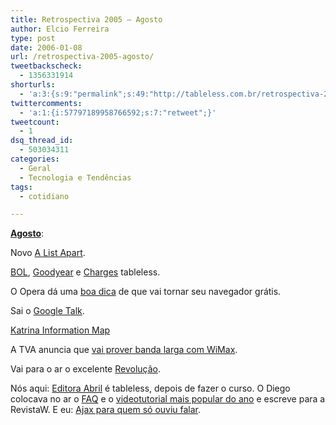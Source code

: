 ```yaml
---
title: Retrospectiva 2005 – Agosto
author: Elcio Ferreira
type: post
date: 2006-01-08
url: /retrospectiva-2005-agosto/
tweetbackscheck:
  - 1356331914
shorturls:
  - 'a:3:{s:9:"permalink";s:49:"http://tableless.com.br/retrospectiva-2005-agosto";s:7:"tinyurl";s:26:"http://tinyurl.com/3vveou8";s:4:"isgd";s:19:"http://is.gd/0fVP71";}'
twittercomments:
  - 'a:1:{i:57797189958766592;s:7:"retweet";}'
tweetcount:
  - 1
dsq_thread_id:
  - 503034311
categories:
  - Geral
  - Tecnologia e Tendências
tags:
  - cotidiano

---
```

**[Agosto][1]**:

Novo [A List Apart][2].

[BOL][3], [Goodyear][4] e [Charges][5] tableless.

O Opera dá uma [boa dica][6] de que vai tornar seu navegador grátis.

Sai o [Google Talk][7].

[Katrina Information Map][8]

A TVA anuncia que [vai prover banda larga com WiMax][9].

Vai para o ar o excelente [Revolução][10].

Nós aqui: [Editora Abril][11] é tableless, depois de fazer o curso. O Diego colocava no ar o [FAQ][12] e o [videotutorial mais popular do ano][13] e escreve para a RevistaW. E eu: [Ajax para quem só ouviu falar][14].

 [1]: http://tableless.com.br/2005/08/
 [2]: http://alistapart.com/
 [3]: http://www.bol.uol.com.br/
 [4]: http://www.goodyear.com.br/
 [5]: http://charges.uol.com.br/
 [6]: http://tableless.com.br/registro_opera_gratis
 [7]: http://www.google.com/talk/
 [8]: http://www.scipionus.com/katrina.html
 [9]: http://info.abril.com.br/aberto/infonews/082005/24082005-5.shl
 [10]: http://www.revolucao.etc.br/
 [11]: http://www.abril.com.br/
 [12]: http://tableless.com.br/aprenda/faq/
 [13]: http://tableless.com.br/videotutorial/videotutorial4/imagereplacementnospan.swf
 [14]: http://tableless.com.br/ajaxdemo/